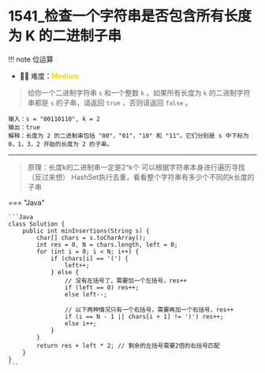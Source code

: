 # 1541_检查一个字符串是否包含所有长度为 K 的二进制子串


!!! note
    <!-- 这里记载考察的数据结构、算法等 -->
    位运算

- 🔑🔑 难度：<span style = "color:gold; font-weight:bold">Medium</span>


> 给你一个二进制字符串 `s` 和一个整数 `k` 。如果所有长度为 `k` 的二进制字符串都是 `s` 的子串，请返回 `true` ，否则请返回 `false` 。



```
输入：s = "00110110", k = 2
输出：true
解释：长度为 2 的二进制串包括 "00"，"01"，"10" 和 "11"。它们分别是 s 中下标为 0，1，3，2 开始的长度为 2 的子串。
```

------------

> 原理：长度k的二进制串一定是2^k个
> 可以根据字符串本身进行遍历寻找（反过来想）
> HashSet执行去重，看看整个字符串有多少个不同的k长度的子串


=== "Java"

    ```Java
    class Solution {
        public int minInsertions(String s) {
            char[] chars = s.toCharArray();
            int res = 0, N = chars.length, left = 0;
            for (int i = 0; i < N; i++) {
                if (chars[i] == '(') {
                    left++;
                } else {
                    // 没有左括号了，需要加一个左括号，res++
                    if (left == 0) res++;
                    else left--;
                    
                    // 以下两种情况只有一个右括号，需要再加一个右括号，res++
                    if (i == N - 1 || chars[i + 1] != ')') res++;
                    else i++;
                }
            }
            return res + left * 2; // 剩余的左括号需要2倍的右括号匹配
        }
    }
    ```



